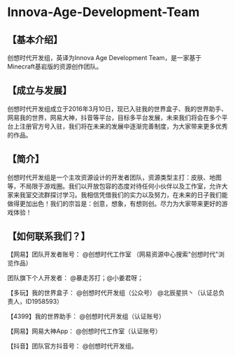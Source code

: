 # Innova-Age-Development-Team
## 【基本介绍】  

创想时代开发组，英译为Innova Age Development Team，是一家基于Minecraft基岩版的资源创作团队。  

## 【成立与发展】  

创想时代开发组成立于2016年3月10日，现已入驻我的世界盒子、我的世界助手、网易我的世界，网易大神，抖音等平台，目标多平台发展，未来我们将会在多个平台上注册官方号入驻，我们将在未来的发展中逐渐完善制度，为大家带来更多优秀的作品。  

## 【简介】  

创想时代开发组是一个主攻资源设计的开发者团队，资源类型主打：皮肤、地图等，不局限于游戏圈。我们以开放包容的态度对待任何小伙伴以及工作室，允许大家来我室交流群探讨学习。我相信凭借我们的实力以及努力，在未来的日子我们能做得更加出色！我们的宗旨是：创意，想象，有想则创。尽力为大家带来更好的游戏体验！  

## 【如何联系我们？】  

【网易】团队开发者账号：
@创想时代工作室
（网易资源中心搜索"创想时代"浏览作品） 

团队旗下个人开发者：
@暴走苏打；@小姜君呀；  

【多玩】我的世界盒子：
@创想时代开发组（公众号）
@北辰星拱丶（认证总负责人，ID1958593）  

【4399】我的世界助手：
@创想时代开发组（认证账号）  

【网易】网易大神App：
@创想时代工作室（认证账号）  

【抖音】团队官方抖音号：
@创想时代开发组。
